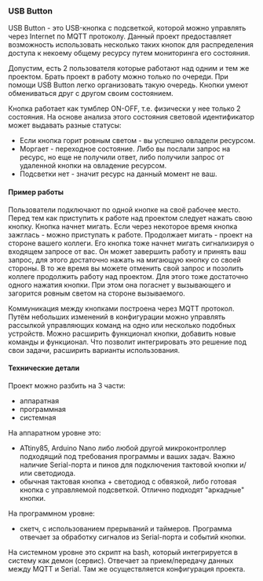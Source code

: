 ### USB Button

USB Button - это USB-кнопка с подсветкой, которой можно управлять через Internet по MQTT протоколу.
Данный проект предоставляет возможность использовать несколько таких кнопок для распределения доступа к некоему общему ресурсу путем мониторинга его состояния.

Допустим, есть 2 пользователя которые работают над одним и тем же проектом. Брать проект в работу можно только по очереди.
При помощи USB Button легко организовать такую очередь. Кнопки умеют обмениваться друг с другом своим состоянием.

Кнопка работает как тумблер ON-OFF, т.е. физически у нее только 2 состояния. На основе анализа этого состояния световой идентификатор может выдавать разные статусы:
* Если кнопка горит ровным светом - вы успешно овладели ресурсом.
* Моргает - переходное состояние. Либо вы послали запрос на ресурс, но еще не получили ответ, либо получили запрос от удаленной кнопки на овладение ресурсом.
* Подсветки нет - значит ресурс на данный момент не ваш.

#### Пример работы
Пользователи подключают по одной кнопке на своё рабочее место.
Перед тем как приступить к работе над проектом следует нажать свою кнопку.
Кнопка начнет мигать. Если через некоторое время кнопка зажглась - можно приступать к работе.
Продолжает мигать - проект на стороне вашего коллеги. Его кнопка тоже начнет мигать сигнализируя о входящем запросе от вас.
Он может завершить работу и принять ваш запрос, для этого достаточно нажать на мигающую кнопку со своей стороны.
В то же время вы можете отменить свой запрос и позолить коллеге продолжить работу над проектом. Для этого тоже достаточно одного нажатия кнопки. При этом она погаснет у вызывающего и загорится ровным светом на стороне вызываемого.

Коммуникация между кнопками построена через MQTT протокол. Путём небольших изменений в конфигурации можно управлять рассылкой управляющих команд на одно или несколько подобных устройств.
Можно расширить функционал кнопки, добавить новые команды и функционал. Что позволит интегрировать это решение под свои задачи, расширить варианты использования.


#### Технические детали
Проект можно разбить на 3 части:
- аппаратная
- программная
- системная

На аппаратном уровне это:
- ATtiny85, Arduino Nano либо любой другой микроконтроллер подходящий под требования программы и ваших задач.
Важно наличие Serial-порта и пинов для подключения тактовой кнопки и/или светодиода.
- обычная тактовая кнопка + светодиод с обвязкой, либо готовая кнопка с управляемой подсветкой. Отлично подходят "аркадные" кнопки.

На программном уровне:
- скетч, с использованием прерываний и таймеров. Программа отвечает за обработку сигналов из Serial-порта и событий кнопки.

На системном уровне это скрипт на bash, который интегрируется в систему как демон (сервис). Отвечает за прием/передачу данных между MQTT и Serial.
Там же осуществляется конфигурация проекта.
